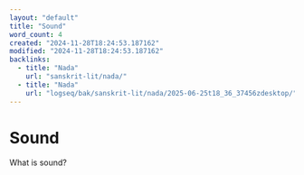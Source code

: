 ```yaml
---
layout: "default"
title: "Sound"
word_count: 4
created: "2024-11-28T18:24:53.187162"
modified: "2024-11-28T18:24:53.187162"
backlinks:
  - title: "Nada"
    url: "sanskrit-lit/nada/"
  - title: "Nada"
    url: "logseq/bak/sanskrit-lit/nada/2025-06-25t18_36_37456zdesktop/"
---
```

# Sound

What is sound?
